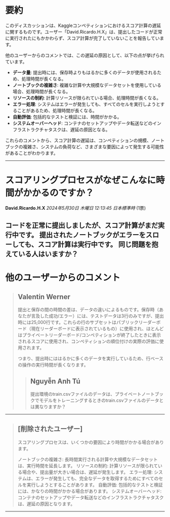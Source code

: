 # 要約 
このディスカッションは、Kaggleコンペティションにおけるスコア計算の遅延に関するものです。ユーザー「David.Ricardo.H.X」は、提出したコードが正常に実行されたにもかかわらず、スコア計算が完了していないことを報告しています。

他のユーザーからのコメントでは、この遅延の原因として、以下の点が挙げられています。

* **データ量**: 提出時には、保存時よりもはるかに多くのデータが使用されるため、処理時間が長くなる。
* **ノートブックの複雑さ**: 複雑な計算や大規模なデータセットを使用している場合、処理時間が長くなる。
* **リソースの制約**: 計算リソースが限られている場合、処理時間が長くなる。
* **エラー処理**: システムはエラーが発生しても、すべてのセルを実行しようとすることがあるため、処理時間が長くなる。
* **自動評価**: 包括的なテストと検証には、時間がかかる。
* **システムオーバーヘッド**: コンテナのセットアップやデータ転送などのインフラストラクチャタスクは、遅延の原因となる。

これらのコメントから、スコア計算の遅延は、コンペティションの規模、ノートブックの複雑さ、システムの負荷など、さまざまな要因によって発生する可能性があることがわかります。


---
# スコアリングプロセスがなぜこんなに時間がかかるのですか？

**David.Ricardo.H.X** *2024年5月30日 木曜日 12:13:45 日本標準時* (1票)

コードを正常に提出しましたが、スコア計算がまだ実行中です。
提出されたノートブックがエラーをスローしても、スコア計算は実行中です。
同じ問題を抱えている人はいますか？
---
# 他のユーザーからのコメント
> ## Valentin Werner
> 
> 提出と保存の間の時間の差は、データの違いによるものです。保存時（あなたが言及した成功/エラー）には、テストデータは3行のみですが、提出時には25,000行です。これらの行のサブセットはパブリックリーダーボード（現在リーダーボードに表示されているもの）に使用され、ほとんどはプライベートリーダーボード/コンペティションが終了したときに表示されるスコアに使用され、コンペティションの順位付けの実際の評価に使用されます。
> 
> つまり、提出時にははるかに多くのデータを実行しているため、行ベースの操作の実行時間が長くなります。
> 
> 
> 
> > ## Nguyễn Anh Tú
> > 
> > 提出環境のtrain.csvファイルのデータは、プライベートノートブックでモデルをトレーニングするときのtrain.csvファイルのデータとは異なりますか？
> > 
> > 
> > 
---
> ## [削除されたユーザー]
> 
> スコアリングプロセスは、いくつかの要因により時間がかかる場合があります。
> 
> ノートブックの複雑さ: 長時間実行される計算や大規模なデータセットは、実行時間を延長します。
> リソースの制約: 計算リソースが限られている場合や、提出量が大きい場合は、遅延が発生します。
> エラー処理: システムは、エラーが発生しても、完全なデータを取得するためにすべてのセルを実行しようとすることがあります。
> 自動評価: 包括的なテストと検証には、かなりの時間がかかる場合があります。
> システムオーバーヘッド: コンテナのセットアップやデータ転送などのインフラストラクチャタスクは、遅延の原因となります。
> 
> 
--- 

